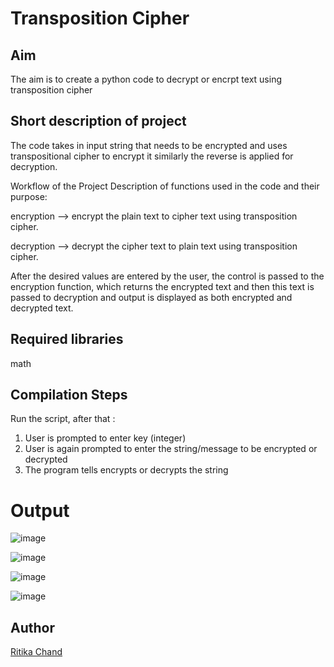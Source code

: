 # Transposition Cipher


## Aim

The aim is to create a python code to decrypt or encrpt text using transposition cipher

## Short description of project

The code takes in input string that needs to be encrypted and uses transpositional cipher to encrypt it similarly the reverse is applied for decryption.

Workflow of the Project
Description of functions used in the code and their purpose:

encryption --> encrypt the plain text to cipher text using transposition cipher.

decryption --> decrypt the cipher text to plain text using transposition cipher.


After the desired values are entered by the user, the control is passed to the encryption function, which returns the encrypted text and then this text is passed to decryption and output is displayed as both encrypted and decrypted text.

## Required libraries

math

## Compilation Steps
Run the script, after that :

 1. User is prompted to enter key (integer)
 2. User is again prompted to enter the string/message to be encrypted or decrypted
 3. The program tells encrypts or decrypts the string



# Output

![image](https://user-images.githubusercontent.com/70155541/125498461-65c45be2-6e91-431a-8c6b-fd15d87109e5.png)


![image](https://user-images.githubusercontent.com/70155541/125506736-f09aa9f2-5b93-4b1f-8c6c-25ce4c6fa0f6.png)


![image](https://user-images.githubusercontent.com/70155541/125506516-b68e90be-c216-4960-b98f-877e96d42415.png)


![image](https://user-images.githubusercontent.com/70155541/125506409-3bc2eb41-bb8e-47b7-89ce-3edb53bb78ac.png)

## Author
[Ritika Chand](https://github.com/RC2208)
